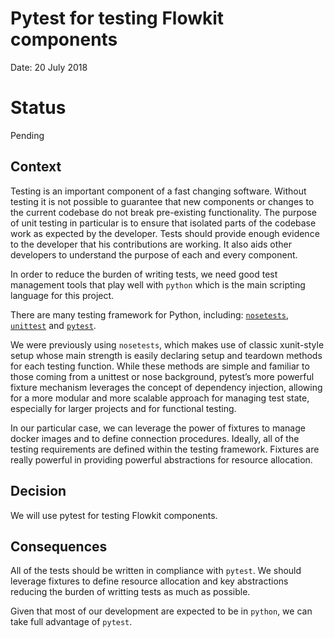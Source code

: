 # Pytest for testing Flowkit components

Date: 20 July 2018

# Status

Pending

## Context

Testing is an important component of a fast changing software. Without testing
it is not possible to guarantee that new components or changes to the current
codebase do not break pre-existing functionality. The purpose of unit testing in
particular is to ensure that isolated parts of the codebase work as expected by
the developer. Tests should provide enough evidence to the developer that his
contributions are working. It also aids other developers to understand the
purpose of each and every component.

In order to reduce the burden of writing tests, we need good test management
tools that play well with `python` which is the main scripting language for this 
project.

There are many testing framework for Python, including:
[`nosetests`](https://nose.readthedocs.io/),
[`unittest`](https://docs.python.org/3/library/unittest.html) and
[`pytest`](https://docs.pytest.org/).

We were previously using `nosetests`, which makes use of classic xunit-style
setup whose main strength is easily declaring setup and teardown methods for
each testing function. While these methods are simple and familiar to those
coming from a unittest or nose background,  pytest’s more powerful fixture
mechanism leverages the concept of dependency injection, allowing for a more
modular and more scalable approach for managing test state, especially for
larger projects and for functional testing. 

In our particular case, we can leverage the power of fixtures to manage docker
images and to define connection procedures. Ideally, all of the testing
requirements are defined within the testing framework. Fixtures are really
powerful in providing powerful abstractions for resource allocation.

## Decision

We will use pytest for testing Flowkit components.

## Consequences

All of the tests should be written in compliance with `pytest`. We should
leverage fixtures to define resource allocation and key abstractions reducing
the burden of writting tests as much as possible.

Given that most of our development are expected to be in `python`, we can take 
full advantage of `pytest`.
